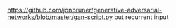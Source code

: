 https://github.com/jonbruner/generative-adversarial-networks/blob/master/gan-script.py but recurrent input